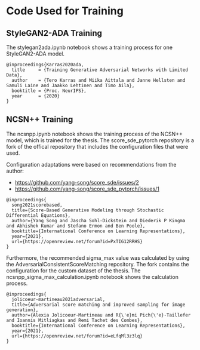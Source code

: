 # Code Used for Training

## StyleGAN2-ADA Training

The stylegan2ada.ipynb notebook shows a training process for one StyleGAN2-ADA model.

```
@inproceedings{Karras2020ada,
  title     = {Training Generative Adversarial Networks with Limited Data},
  author    = {Tero Karras and Miika Aittala and Janne Hellsten and Samuli Laine and Jaakko Lehtinen and Timo Aila},
  booktitle = {Proc. NeurIPS},
  year      = {2020}
}
```

## NCSN++ Training

The ncsnpp.ipynb notebook shows the training process of the NCSN++ model, which is trained for the thesis. The score_sde_pytorch repository is a fork of the offical repository that includes the configuration files that were used.

Configuration adaptations were based on recommendations from the author:
- https://github.com/yang-song/score_sde/issues/2
- https://github.com/yang-song/score_sde_pytorch/issues/1

```
@inproceedings{
  song2021scorebased,
  title={Score-Based Generative Modeling through Stochastic Differential Equations},
  author={Yang Song and Jascha Sohl-Dickstein and Diederik P Kingma and Abhishek Kumar and Stefano Ermon and Ben Poole},
  booktitle={International Conference on Learning Representations},
  year={2021},
  url={https://openreview.net/forum?id=PxTIG12RRHS}
}
```

Furthermore, the recommended sigma_max value was calculated by using the AdversarialConsistentScoreMatching repository. The fork contains the configuration for the custom dataset of the thesis. The ncsnpp_sigma_max_calculation.ipynb notebook shows the calculation process.

```
@inproceedings{
  jolicoeur-martineau2021adversarial,
  title={Adversarial score matching and improved sampling for image generation},
  author={Alexia Jolicoeur-Martineau and R{\'e}mi Pich{\'e}-Taillefer and Ioannis Mitliagkas and Remi Tachet des Combes},
  booktitle={International Conference on Learning Representations},
  year={2021},
  url={https://openreview.net/forum?id=eLfqMl3z3lq}
}
```